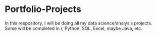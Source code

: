 # Portfolio-Projects
In this respository, I will be doing all my data science/analysis projects. Some will be completed in r, Python, SQL, Excel, maybe Java, etc.
